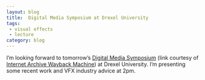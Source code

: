 ```yaml
---
layout: blog
title:  Digital Media Symposium at Drexel University 
tags: 
 - visual effects
 - lecture
category: blog
---
```


I’m looking forward to tomorrow’s [Digital Media Symposium](https://web.archive.org/web/20141020161704/http://digm.drexel.edu/acelab/2014/10/18/digital-media-symposium-october-24/) (link courtesy of [Internet Archive Wayback Machine](https://archive.org/web/)) at Drexel University. I’m presenting some recent work and VFX industry advice at 2pm.
